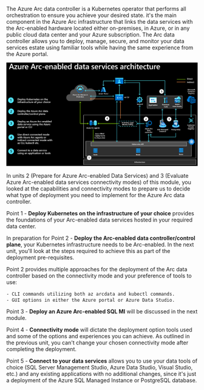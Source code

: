 The Azure Arc data controller is a Kubernetes operator that performs all orchestration to ensure you achieve your desired state. it's the main component in the Azure Arc infrastructure that links the data services with the Arc-enabled hardware located either on-premises, in Azure, or in any public cloud data center and your Azure subscription. The Arc data controller allows you to deploy, manage, secure, and monitor your data services estate using familiar tools while having the same experience from the Azure portal.

![Diagram of Azure Arc-enabled services architecture](../media/arc-enabled-data-services-infrastructure-1.png)

In units 2 (Prepare for Azure Arc-enabled Data Services) and 3 (Evaluate Azure Arc-enabled data services connectivity modes) of this module, you looked at the capabilities and connectivity modes to prepare us to decide what type of deployment you need to implement for the Azure Arc data controller.

Point 1 - **Deploy Kubernetes on the infrastructure of your choice** provides the foundations of your Arc-enabled data services hosted in your required data center.

In preparation for Point 2 - **Deploy the Arc-enabled data controller/control plane**, your Kubernetes infrastructure needs to be Arc-enabled. In the next unit, you'll look at the steps required to achieve this as part of the deployment pre-requisites.

Point 2 provides multiple approaches for the deployment of the Arc data controller based on the connectivity mode and your preference of tools to use:

    - CLI commands utilizing both az arcdata and kubectl commands.
    - GUI options in either the Azure portal or Azure Data Studio.

Point 3 - **Deploy an Azure Arc-enabled SQL MI** will be discussed in the next module.

Point 4 - **Connectivity mode** will dictate the deployment option tools used and some of the options and experiences you can achieve. As outlined in the previous unit, you can't change your chosen connectivity mode after completing the deployment.

Point 5 - **Connect to your data services** allows you to use your data tools of choice (SQL Server Management Studio, Azure Data Studio, Visual Studio, etc.) and any existing applications with no additional changes, since it's just a deployment of the Azure SQL Managed Instance or PostgreSQL database.
